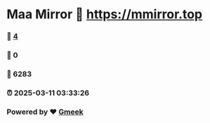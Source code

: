 # Maa Mirror :link: https://mmirror.top 
### :page_facing_up: [4](https://mmirror.top/tag.html) 
### :speech_balloon: 0 
### :hibiscus: 6283 
### :alarm_clock: 2025-03-11 03:33:26 
### Powered by :heart: [Gmeek](https://github.com/Meekdai/Gmeek)

